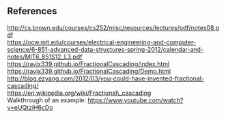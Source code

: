 ## References 


http://cs.brown.edu/courses/cs252/misc/resources/lectures/pdf/notes08.pdf <br>
https://ocw.mit.edu/courses/electrical-engineering-and-computer-science/6-851-advanced-data-structures-spring-2012/calendar-and-notes/MIT6_851S12_L3.pdf <br>
https://ravix339.github.io/FractionalCascading/index.html <br>
https://ravix339.github.io/FractionalCascading/Demo.html <br>
http://blog.ezyang.com/2012/03/you-could-have-invented-fractional-cascading/ <br>
https://en.wikipedia.org/wiki/Fractional\_cascading  <br>
Walkthrough of an example: https://www.youtube.com/watch?v=eUQtziH6cDo <br>
